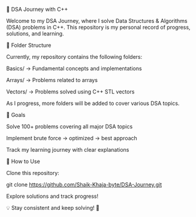 🚀 DSA Journey with C++

Welcome to my DSA Journey, where I solve Data Structures & Algorithms (DSA) problems in C++. This repository is my personal record of progress, solutions, and learning.

📂 Folder Structure

Currently, my repository contains the following folders:

Basics/ → Fundamental concepts and implementations

Arrays/ → Problems related to arrays

Vectors/ → Problems solved using C++ STL vectors

As I progress, more folders will be added to cover various DSA topics.

🎯 Goals

Solve 100+ problems covering all major DSA topics

Implement brute force → optimized → best approach

Track my learning journey with clear explanations

🔗 How to Use

Clone this repository:

git clone https://github.com/Shaik-Khaja-byte/DSA-Journey.git

Explore solutions and track progress!

💡 Stay consistent and keep solving! 🚀


